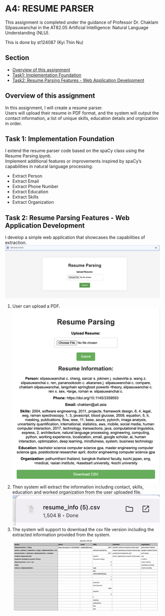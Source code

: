 # A4: RESUME PARSER

This assignment is completed under the guidance of Professor Dr. Chaklam Silpasuwanchai in the AT82.05 Artificial Intelligence: Natural Language Understanding (NLU).

This is done by st124087 (Kyi Thin Nu)

## Section
- [Overview of this assignment](#overview-of-this-assignment)
- [ Task1: Implementation Foundation ](#task-1-implementation-foundation)
- [Task2: Resume Parsing Features - Web Application Development](#task-2-resume-parsing-features---web-application-development)

## Overview of this assignment

In this assignment, I will create a resume parser.  
Users will upload their resume in PDF format, and the system will output the contact information, a list of unique skills, education details and orgnization in order.

## Task 1: Implementation Foundation
I extend the resume parser code based on the spaCy class using the Resume Parsing.ipynb.  
Implement additional features or improvements inspired by spaCy’s capabilities in natural language
processing:
- Extract Person
- Extract Email
- Extract Phone Number
- Extract Education
- Extract Skills
- Extract Organization

## Task 2: Resume Parsing Features - Web Application Development
I develop a simple web application that showcases the capabilities of extraction. 
![Alt Text](./app/image/ui1.png)  
1. User can upload a PDF.  
![Alt Text](./app/image/ui2.png)  
2. Then system will extract the information including contact, skills, education and worked organization from the user uploaded file.  
![Alt Text](./app/image/ui3.png)  
3. The system will support to download the csv file version including the extracted information provided from the system.  
![Alt Text](./app/image/ui4.png)  